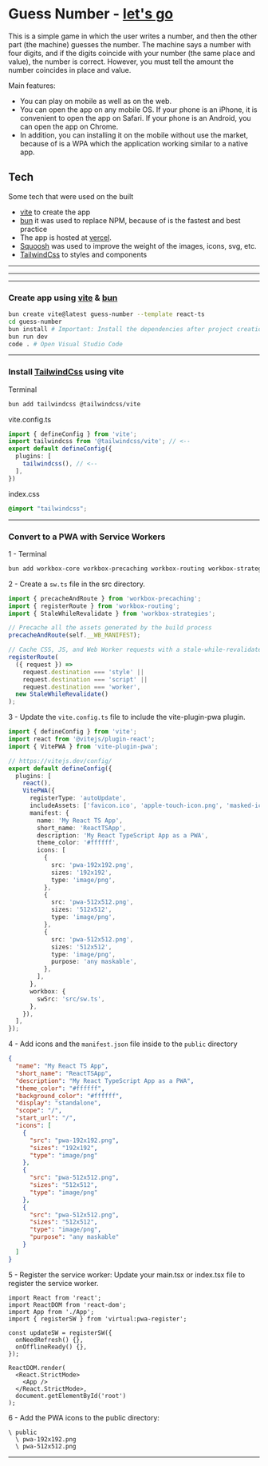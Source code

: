 # Guess Number - [let's go](https://guess-number-123.vercel.app/)

This is a simple game in which the user writes a number, and then the other part (the machine) guesses the number. The machine says a number with four digits, and if the digits coincide with your number (the same place and value), the number is correct. However, you must tell the amount the number coincides in place and value.

Main features:
- You can play on mobile as well as on the web.
- You can open the app on any mobile OS. If your phone is an iPhone, it is convenient to open the app on Safari. If your phone is an Android, you can open the app on Chrome.
- In addition, you can installing it on the mobile without use the market, because of is a WPA which the application working similar to a native app.


## Tech

Some tech that were used on the built
- [vite](https://vite.dev) to create the app
- [bun](https://bun.sh/) it was used to replace NPM, because of is the fastest and best practice
- The app is hosted at [vercel](https://vercel.com/). 
- [Squoosh](https://squoosh.app/) was used to improve the weight of the images, icons, svg, etc.
- [TailwindCss](https://tailwindcss.com/) to styles and components
----
----
----


### Create app using [vite](https://vite.dev) & [bun](https://bun.sh/)
```bash
bun create vite@latest guess-number --template react-ts
cd guess-number
bun install # Important: Install the dependencies after project creation.
bun run dev
code . # Open Visual Studio Code
```

----

### Install [TailwindCss](https://tailwindcss.com/docs/installation/using-vite) using vite

Terminal
```bash
bun add tailwindcss @tailwindcss/vite
```

vite.config.ts
```ts
import { defineConfig } from 'vite';
import tailwindcss from '@tailwindcss/vite'; // <--
export default defineConfig({
  plugins: [
    tailwindcss(), // <--
  ],
})
```

index.css
```css
@import "tailwindcss";
```
----
### Convert to a PWA with Service Workers
1 - Terminal
```bash
bun add workbox-core workbox-precaching workbox-routing workbox-strategies
```
2 - Create a `sw.ts` file in the src directory.
```ts
import { precacheAndRoute } from 'workbox-precaching';
import { registerRoute } from 'workbox-routing';
import { StaleWhileRevalidate } from 'workbox-strategies';

// Precache all the assets generated by the build process
precacheAndRoute(self.__WB_MANIFEST);

// Cache CSS, JS, and Web Worker requests with a stale-while-revalidate strategy
registerRoute(
  ({ request }) =>
    request.destination === 'style' ||
    request.destination === 'script' ||
    request.destination === 'worker',
  new StaleWhileRevalidate()
);
```
3 - Update the `vite.config.ts` file to include the vite-plugin-pwa plugin.
```ts
import { defineConfig } from 'vite';
import react from '@vitejs/plugin-react';
import { VitePWA } from 'vite-plugin-pwa';

// https://vitejs.dev/config/
export default defineConfig({
  plugins: [
    react(),
    VitePWA({
      registerType: 'autoUpdate',
      includeAssets: ['favicon.ico', 'apple-touch-icon.png', 'masked-icon.svg'],
      manifest: {
        name: 'My React TS App',
        short_name: 'ReactTSApp',
        description: 'My React TypeScript App as a PWA',
        theme_color: '#ffffff',
        icons: [
          {
            src: 'pwa-192x192.png',
            sizes: '192x192',
            type: 'image/png',
          },
          {
            src: 'pwa-512x512.png',
            sizes: '512x512',
            type: 'image/png',
          },
          {
            src: 'pwa-512x512.png',
            sizes: '512x512',
            type: 'image/png',
            purpose: 'any maskable',
          },
        ],
      },
      workbox: {
        swSrc: 'src/sw.ts',
      },
    }),
  ],
});
```
4 - Add icons and the `manifest.json` file inside to the `public` directory
```json
{
  "name": "My React TS App",
  "short_name": "ReactTSApp",
  "description": "My React TypeScript App as a PWA",
  "theme_color": "#ffffff",
  "background_color": "#ffffff",
  "display": "standalone",
  "scope": "/",
  "start_url": "/",
  "icons": [
    {
      "src": "pwa-192x192.png",
      "sizes": "192x192",
      "type": "image/png"
    },
    {
      "src": "pwa-512x512.png",
      "sizes": "512x512",
      "type": "image/png"
    },
    {
      "src": "pwa-512x512.png",
      "sizes": "512x512",
      "type": "image/png",
      "purpose": "any maskable"
    }
  ]
}
```
5 - Register the service worker: Update your main.tsx or index.tsx file to register the service worker.
```tsx
import React from 'react';
import ReactDOM from 'react-dom';
import App from './App';
import { registerSW } from 'virtual:pwa-register';

const updateSW = registerSW({
  onNeedRefresh() {},
  onOfflineReady() {},
});

ReactDOM.render(
  <React.StrictMode>
    <App />
  </React.StrictMode>,
  document.getElementById('root')
);
```
6 - Add the PWA icons to the public directory:
```
\ public
  \ pwa-192x192.png
  \ pwa-512x512.png
```
----


<br />
<br />
